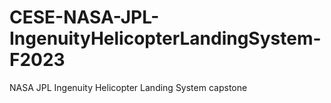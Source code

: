 # CESE-NASA-JPL-IngenuityHelicopterLandingSystem-F2023
NASA JPL Ingenuity Helicopter Landing System capstone
